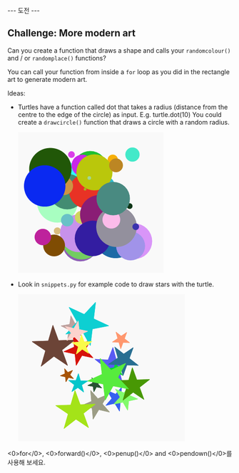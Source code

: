 \--- 도전 \---

## Challenge: More modern art

Can you create a function that draws a shape and calls your `randomcolour()` and / or `randomplace()` functions?

You can call your function from inside a `for` loop as you did in the rectangle art to generate modern art.

Ideas:

- Turtles have a function called dot that takes a radius (distance from the centre to the edge of the circle) as input. E.g. turtle.dot(10) You could create a `drawcircle()` function that draws a circle with a random radius.
    
    ![스크린샷](images/modern-circles.png)

- Look in `snippets.py` for example code to draw stars with the turtle.
    
    ![스크린샷](images/modern-stars.png)

<0>for</0>, <0>forward()</0>, <0>penup()</0> and <0>pendown()</0>를 사용해 보세요.